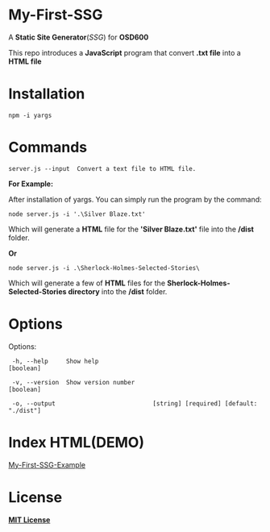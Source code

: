 # My-First-SSG
A __Static Site Generator__(_SSG_) for __OSD600__

This repo introduces a __JavaScript__ program that convert __.txt file__ into a __HTML file__


# Installation 
`npm -i yargs`

# Commands
  `server.js --input  Convert a text file to HTML file.`
  
__For Example:__

After installation of yargs. You can simply run the program by the command:

`node server.js -i '.\Silver Blaze.txt'`

Which will generate a __HTML__ file for the __'Silver Blaze.txt'__ file into the __/dist__ folder.

__Or__

`node server.js -i .\Sherlock-Holmes-Selected-Stories\` 

Which will generate a few of __HTML__ files for the __Sherlock-Holmes-Selected-Stories directory__ into the __/dist__ folder.
# Options
Options:

 ` -h, --help     Show help                                             [boolean]`
 
 ` -v, --version  Show version number                                   [boolean]`
 
 ` -o, --output                           [string] [required] [default: "./dist"]`
 
 # Index HTML(DEMO)
 [My-First-SSG-Example](https://derekjxy.github.io/My-First-SSG/)
 
 # License
 [__MIT License__](https://choosealicense.com/licenses/mit/)
 
